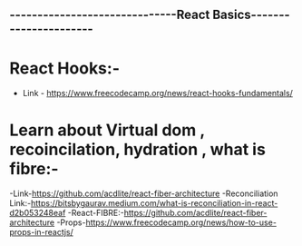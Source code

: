 ## ------------------------------React Basics----------------------
# React Hooks:-
- Link - https://www.freecodecamp.org/news/react-hooks-fundamentals/
# Learn about Virtual dom , recoincilation, hydration , what is fibre:-
-Link-https://github.com/acdlite/react-fiber-architecture
-Reconciliation Link:-https://bitsbygaurav.medium.com/what-is-reconciliation-in-react-d2b053248eaf
-React-FIBRE:-https://github.com/acdlite/react-fiber-architecture
-Props-https://www.freecodecamp.org/news/how-to-use-props-in-reactjs/